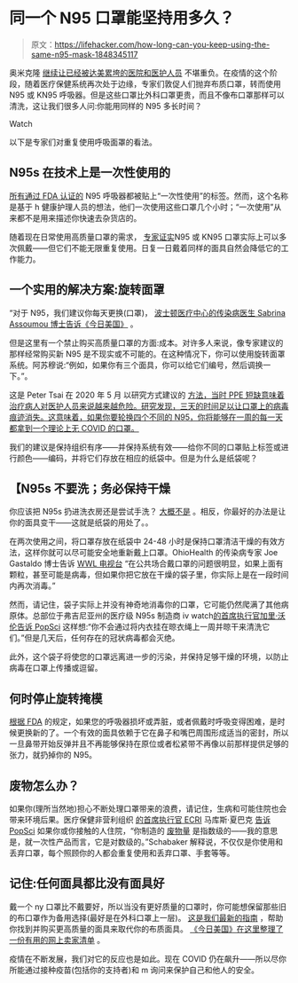 # 同一个 N95 口罩能坚持用多久？

> 原文：<https://lifehacker.com/how-long-can-you-keep-using-the-same-n95-mask-1848345117>

奥米克隆 [继续让已经被达美累垮的医院和医护人员](https://www.cnn.com/2022/01/11/health/us-coronavirus-tuesday/index.html) 不堪重负。在疫情的这个阶段，随着医疗保健系统再次处于边缘，专家们敦促人们抛弃布质口罩，转而使用 N95 或 KN95 呼吸器。但是这些口罩比外科口罩更贵，而且不像布口罩那样可以清洗，这让我们很多人问:你能用同样的 N95 多长时间？

Watch

以下是专家们对重复使用呼吸面罩的看法。

## **N95s 在技术上是一次性使用的**

[所有通过 FDA 认证的](https://www.fda.gov/medical-devices/personal-protective-equipment-infection-control/n95-respirators-surgical-masks-face-masks-and-barrier-face-coverings#:~:text=All%20FDA%2Dcleared%20N95%20respirators,it%20with%20a%20new%20one.) N95 呼吸器都被贴上“一次性使用”的标签。然而，这个名称是基于 h 健康护理人员的想法，他们一次使用这些口罩几个小时；“一次使用”从来都不是用来描述你快速去杂货店的。

随着现在日常使用高质量口罩的需求， [专家证实](https://www.sfchronicle.com/health/article/How-long-can-I-keep-using-the-same-N95-respirator-16765593.php)N95 或 KN95 口罩实际上可以多次佩戴——但它们不能无限重复使用。日复一日戴着同样的面具自然会降低它的工作能力。

## **一个实用的解决方案:旋转面罩**

“对于 N95，我们建议你每天更换(口罩)， [波士顿医疗中心的传染病医生 Sabrina Assoumou 博士告诉《今日美国》](https://www.usatoday.com/story/money/reviewed/2022/01/11/n-95-kn-95-masks-heres-where-you-can-buy-them-online/9158773002/) 。

但是这里有一个禁止购买高质量口罩的方面:成本。对许多人来说，像专家建议的那样经常购买新 N95 是不现实或不可能的。在这种情况下，你可以使用旋转面罩系统。阿苏穆说:“例如，如果你有三个面具，你可以给它们编号，然后调换一下。”。

这是 Peter Tsai 在 2020 年 5 月 以研究方式建议的 [方法，当时 PPE 短缺意味着治疗病人对医护人员来说越来越危险。研究发现，三天的时间足以让口罩上的病毒痕迹消失。这意味着，如果你要轮换四个不同的 N95，你将能够在一周的每一天都拿到一个理论上无 COVID 的口罩。](https://www.ncbi.nlm.nih.gov/pmc/articles/PMC7161499/)

我们的建议是保持组织有序——并保持系统有效——给你不同的口罩贴上标签或进行颜色——编码，并将它们存放在相应的纸袋中。但是为什么是纸袋呢？

## 【N95s 不要洗；务必保持干燥

你应该把 N95s 扔进洗衣房还是尝试手洗？ [大概不是](https://www.self.com/story/how-to-wash-masks) 。相反，你最好的办法是让你的面具变干——这就是纸袋的用处了。。

在两次使用之间，将口罩存放在纸袋中 24-48 小时是保持口罩清洁干燥的有效方法，这样你就可以尽可能安全地重新戴上口罩。OhioHealth 的传染病专家 Joe Gastaldo 博士告诉 [WWL 电视台](https://www.wwltv.com/article/news/verify/verify-kn95-n95-masks-brown-paper-bag/530-c8281e88-8e51-4e71-89ab-1bde783df7d8) “在公共场合戴口罩的问题很明显，如果上面有颗粒，甚至可能是病毒，但如果你把它放在干燥的袋子里，你实际上是在一段时间内再次消毒。”

然而，请记住，袋子实际上并没有神奇地消毒你的口罩，它可能仍然爬满了其他病原体。总部位于弗吉尼亚州的医疗级 N95s 制造商 iv watch[的首席执行官加里·沃伦告诉 PopSci](https://www.popsci.com/diy/ultimate-n95-mask-guide/) 这样想:“你不会通过将内衣挂在晾衣绳上一周并晾干来清洗它们。”但是几天后，任何存在的冠状病毒都会灭绝。

此外，这个袋子将使您的口罩远离进一步的污染，并保持足够干燥的环境，以防止病毒在口罩上传播或逗留。

## **何时停止旋转掩模**

[根据 FDA](https://www.fda.gov/medical-devices/personal-protective-equipment-infection-control/n95-respirators-surgical-masks-face-masks-and-barrier-face-coverings) 的规定，如果您的呼吸器损坏或弄脏，或者佩戴时呼吸变得困难，是时候更换新的了。一个有效的面具依赖于它在鼻子和嘴巴周围形成适当的密封，所以一旦鼻带开始反弹并且不再能够保持在原位或者松紧带不再像以前那样提供足够的张力，就扔掉你的 N95。

## 废物怎么办？

如果你(理所当然地)担心不断处理口罩带来的浪费，请记住，生病和可能住院也会带来环境后果。医疗保健非营利组织 [的首席执行官 ECRI](https://www.ecri.org/) 马库斯·夏巴克 [告诉 PopSci](https://www.popsci.com/diy/ultimate-n95-mask-guide/) 如果你或你接触的人住院，“你制造的 [废物量](https://www.popsci.com/environment/covid-plastic-waste-ocean/) 是指数级的——我的意思是，就一次性产品而言，它是对数级的。”Schabaker 解释说，不仅仅是你使用和丢弃口罩，每个照顾你的人都会重复使用和丢弃口罩、手套等等。

## **记住:任何面具都比没有面具好**

戴一个 ny 口罩比不戴要好，所以当没有更好质量的口罩时，你可能想保留那些旧的布口罩作为备用选择(最好是在外科口罩上一层)。 [这是我们最新的指南](https://lifehacker.com/how-to-buy-a-high-quality-mask-1846153740) ，帮助你找到并购买更高质量的面具来取代你的布质面具。 [《今日美国》在这里整理了一份有用的网上卖家清单](https://www.usatoday.com/story/money/reviewed/2022/01/11/n-95-kn-95-masks-heres-where-you-can-buy-them-online/9158773002/) 。

疫情在不断发展，我们对它的反应也是如此。现在 COVID 仍在飙升——所以尽你所能通过接种疫苗(包括你的支持者)和 m 询问来保护自己和他人的安全。